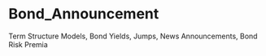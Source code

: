 # Bond_Announcement

Term Structure Models, Bond Yields, Jumps, News Announcements, Bond Risk Premia
